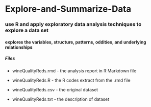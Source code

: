 # Explore-and-Summarize-Data

### use R and apply exploratory data analysis techniques to explore a data set

#### explores the variables, structure, patterns, oddities, and underlying relationships

##### Files
* wineQualityReds.rmd - the analysis report in R Markdown file

* wineQualityReds.R - the R codes extract from the .rmd file

* wineQualityReds.csv - the original dataset

* wineQualityReds.txt - the description of dataset
